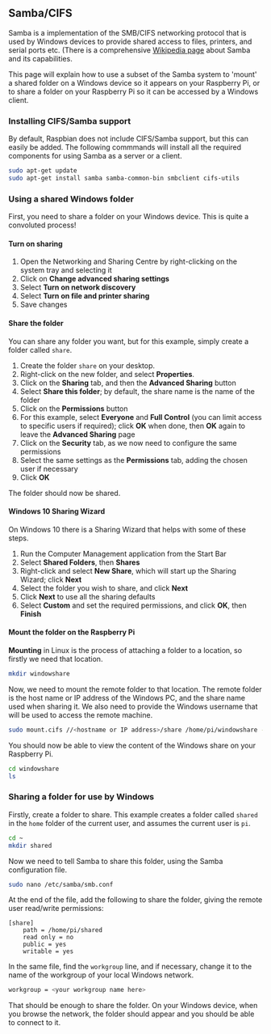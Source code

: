 ## Samba/CIFS

Samba is a implementation of the SMB/CIFS networking protocol that is used by Windows devices to provide shared access to files, printers, and serial ports etc. (There is a comprehensive [Wikipedia page](https://en.wikipedia.org/wiki/Samba_(software)) about Samba and its capabilities.

This page will explain how to use a subset of the Samba system to 'mount' a shared folder on a Windows device so it appears on your Raspberry Pi, or to share a folder on your Raspberry Pi so it can be accessed by a Windows client.

### Installing CIFS/Samba support

By default, Raspbian does not include CIFS/Samba support, but this can easily be added. The following commmands will install all the required components for using Samba as a server or a client.

```bash
sudo apt-get update
sudo apt-get install samba samba-common-bin smbclient cifs-utils
```

### Using a shared Windows folder

First, you need to share a folder on your Windows device. This is quite a convoluted process!

#### Turn on sharing

1. Open the Networking and Sharing Centre by right-clicking on the system tray and selecting it
1. Click on **Change advanced sharing settings**
1. Select **Turn on network discovery**
1. Select **Turn on file and printer sharing**
1. Save changes

#### Share the folder

You can share any folder you want, but for this example, simply create a folder called `share`. 

1. Create the folder `share` on your desktop.
1. Right-click on the new folder, and select **Properties**.
1. Click on the **Sharing** tab, and then the **Advanced Sharing** button
1. Select **Share this folder**; by default, the share name is the name of the folder
1. Click on the **Permissions** button
1. For this example, select **Everyone** and **Full Control** (you can limit access to specific users if required); click **OK** when done, then **OK** again to leave the **Advanced Sharing** page
1. Click on the **Security** tab, as we now need to configure the same permissions
1. Select the same settings as the **Permissions** tab, adding the chosen user if necessary
1. Click **OK**

The folder should now be shared.

#### Windows 10 Sharing Wizard

On Windows 10 there is a Sharing Wizard that helps with some of these steps.

1. Run the Computer Management application from the Start Bar
1. Select **Shared Folders**, then **Shares**
1. Right-click and select **New Share**, which will start up the Sharing Wizard; click **Next**
1. Select the folder you wish to share, and click **Next**
1. Click **Next** to use all the sharing defaults
1. Select **Custom** and set the required permissions, and click **OK**, then **Finish**

#### Mount the folder on the Raspberry Pi

**Mounting** in Linux is the process of attaching a folder to a location, so firstly we need that location.

```bash
mkdir windowshare
```

Now, we need to mount the remote folder to that location. The remote folder is the host name or IP address of the Windows PC, and the share name used when sharing it. We also need to provide the Windows username that will be used to access the remote machine.

```bash
sudo mount.cifs //<hostname or IP address>/share /home/pi/windowshare -o user=<name>
```

You should now be able to view the content of the Windows share on your Raspberry Pi.

```bash
cd windowshare
ls
```

### Sharing a folder for use by Windows

Firstly, create a folder to share. This example creates a folder called `shared` in the `home` folder of the current user, and  assumes the current user is `pi`.

```bash
cd ~
mkdir shared
```

Now we need to tell Samba to share this folder, using the Samba configuration file.

```bash
sudo nano /etc/samba/smb.conf
```

At the end of the file, add the following to share the folder, giving the remote user read/write permissions:

```
[share]
    path = /home/pi/shared
    read only = no
    public = yes
    writable = yes
```

In the same file, find the `workgroup` line, and if necessary, change it to the name of the workgroup of your local Windows network.

```bash
workgroup = <your workgroup name here>
```

That should be enough to share the folder. On your Windows device, when you browse the network, the folder should appear and you should be able to connect to it.
